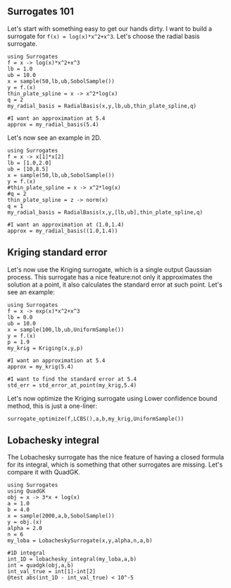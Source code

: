 ## Surrogates 101
Let's start with something easy to get our hands dirty.
I want to build a surrogate for ``f(x) = log(x)*x^2+x^3``.
Let's choose the radial basis surrogate.
```
using Surrogates
f = x -> log(x)*x^2+x^3
lb = 1.0
ub = 10.0
x = sample(50,lb,ub,SobolSample())
y = f.(x)
thin_plate_spline = x -> x^2*log(x)
q = 2
my_radial_basis = RadialBasis(x,y,lb,ub,thin_plate_spline,q)

#I want an approximation at 5.4
approx = my_radial_basis(5.4)
```
Let's now see an example in 2D.
```
using Surrogates
f = x -> x[1]*x[2]
lb = [1.0,2.0]
ub = [10,8.5]
x = sample(50,lb,ub,SobolSample())
y = f.(x)
#thin_plate_spline = x -> x^2*log(x)
#q = 2
thin_plate_spline = z -> norm(x)
q = 1
my_radial_basis = RadialBasis(x,y,[lb,ub],thin_plate_spline,q)

#I want an approximation at (1.0,1.4)
approx = my_radial_basis((1.0,1.4))
```

## Kriging standard error
Let's now use the Kriging surrogate, which is a single output Gaussian process.
This surrogate has a nice feature:not only it approximates the solution at a
point, it also calculates the standard error at such point.
Let's see an example:
```
using Surrogates
f = x -> exp(x)*x^2+x^3
lb = 0.0
ub = 10.0
x = sample(100,lb,ub,UniformSample())
y = f.(x)
p = 1.9
my_krig = Kriging(x,y,p)

#I want an approximation at 5.4
approx = my_krig(5.4)

#I want to find the standard error at 5.4
std_err = std_error_at_point(my_krig,5.4)
```

Let's now optimize the Kriging surrogate using Lower confidence bound method, this is just a one-liner:
```
surrogate_optimize(f,LCBS(),a,b,my_krig,UniformSample())
```
## Lobachesky integral
The Lobachesky surrogate has the nice feature of having a closed formula for its
integral, which is something that other surrogates are missing.
Let's compare it with QuadGK.
```
using Surrogates
using QuadGK
obj = x -> 3*x + log(x)
a = 1.0
b = 4.0
x = sample(2000,a,b,SobolSample())
y = obj.(x)
alpha = 2.0
n = 6
my_loba = LobacheskySurrogate(x,y,alpha,n,a,b)

#1D integral
int_1D = lobachesky_integral(my_loba,a,b)
int = quadgk(obj,a,b)
int_val_true = int[1]-int[2]
@test abs(int_1D - int_val_true) < 10^-5
```
